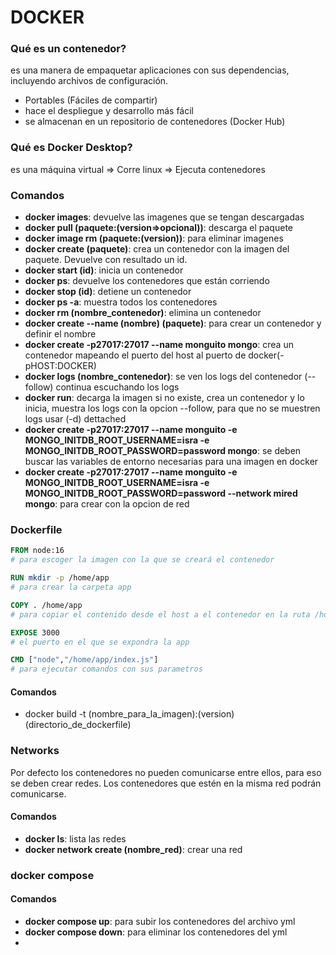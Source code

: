 # **DOCKER**

### **Qué es un contenedor?**

es una manera de empaquetar aplicaciones con sus dependencias, incluyendo archivos de configuración.

- Portables (Fáciles de compartir)
- hace el despliegue y desarrollo más fácil
- se almacenan en un repositorio de contenedores (Docker Hub)

### **Qué es Docker Desktop?**

es una máquina virtual => Corre linux => Ejecuta contenedores

### **Comandos**

- **docker images**: devuelve las imagenes que se tengan descargadas
- **docker pull (paquete:(version=>opcional))**: descarga el paquete
- **docker image rm (paquete:(version))**: para eliminar imagenes
- **docker create (paquete)**: crea un contenedor con la imagen del paquete. Devuelve con resultado un id.
- **docker start (id)**: inicia un contenedor
- **docker ps**: devuelve los contenedores que están corriendo
- **docker stop (id)**: detiene un contenedor
- **docker ps -a**: muestra todos los contenedores
- **docker rm (nombre_contenedor)**: elimina un contenedor
- **docker create --name (nombre) (paquete)**: para crear un contenedor y definir el nombre
- **docker create -p27017:27017 --name monguito mongo**: crea un contenedor mapeando el puerto del host al puerto de
  docker(-pHOST:DOCKER)
- **docker logs (nombre_contenedor)**: se ven los logs del contenedor (--follow) continua escuchando los logs
- **docker run**: decarga la imagen si no existe, crea un contenedor y lo inicia, muestra los logs con la opcion --follow, para que no se muestren logs usar (-d) dettached  
- **docker create -p27017:27017 --name monguito -e MONGO_INITDB_ROOT_USERNAME=isra -e MONGO_INITDB_ROOT_PASSWORD=password mongo**: se deben buscar las variables de entorno necesarias para una imagen en docker
- **docker create -p27017:27017 --name monguito -e MONGO_INITDB_ROOT_USERNAME=isra -e MONGO_INITDB_ROOT_PASSWORD=password --network mired mongo**: para crear con la opcion de red

### **Dockerfile**
```dockerfile
FROM node:16 
# para escoger la imagen con la que se creará el contenedor

RUN mkdir -p /home/app
# para crear la carpeta app  

COPY . /home/app
# para copiar el contenido desde el host a el contenedor en la ruta /home/app

EXPOSE 3000
# el puerto en el que se expondra la app

CMD ["node","/home/app/index.js"]
# para ejecutar comandos con sus parametros
```

#### **Comandos**

- docker build -t (nombre_para_la_imagen):(version) (directorio_de_dockerfile)

### **Networks**

Por defecto los contenedores no pueden comunicarse entre ellos, para eso se deben crear redes.
Los contenedores que estén en la misma red podrán comunicarse.

#### **Comandos**

- **docker ls**: lista las redes
- **docker network create (nombre_red)**: crear una red


### **docker compose**

#### Comandos

- **docker compose up**: para subir los contenedores del archivo yml
- **docker compose down**: para eliminar los contenedores del yml
- 


